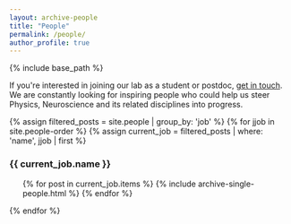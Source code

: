 ```yaml
---
layout: archive-people
title: "People"
permalink: /people/
author_profile: true
---
```



{% include base_path %}


<p>If you're interested in joining our lab as a student or postdoc, <a href="mailto:{{ author.email }}">get in touch</a>. We are constantly looking for inspiring people who could help us steer Physics, Neuroscience and its related disciplines into progress.</p>

{% assign filtered_posts = site.people | group_by: 'job' %}
{% for jjob in site.people-order %}
{% assign current_job = filtered_posts | where: 'name', jjob | first %}
  <h3>{{ current_job.name }}</h3>
  <ul>
  {% for post in current_job.items %}
    {% include archive-single-people.html %}
  {% endfor %}
  </ul>
{% endfor %}